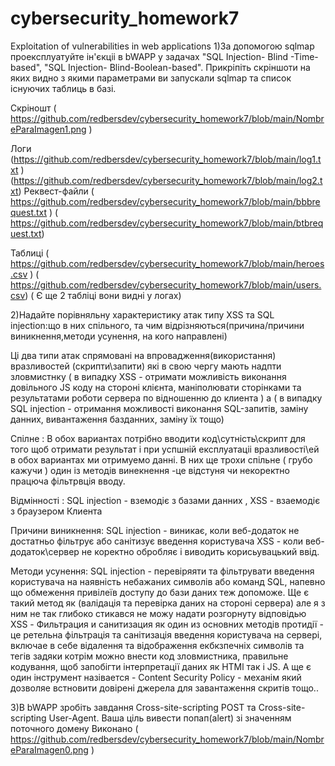 # cybersecurity_homework7
Exploitation of vulnerabilities in web applications
1)За допомогою sqlmap проексплуатуйте ін'єкціі в bWAPP у задачах "SQL Injection- Blind -Time-based", "SQL Injection- Blind-Boolean-based". Прикріпіть скріншоти на яких видно з якими параметрами ви запускали sqlmap та список існуючих таблиць в базі. 

Скріношт 
( https://github.com/redbersdev/cybersecurity_homework7/blob/main/NombreParaImagen1.png ) 

Логи
(https://github.com/redbersdev/cybersecurity_homework7/blob/main/log1.txt ) (https://github.com/redbersdev/cybersecurity_homework7/blob/main/log2.txt)
Реквест-файли ( https://github.com/redbersdev/cybersecurity_homework7/blob/main/bbbrequest.txt ) ( https://github.com/redbersdev/cybersecurity_homework7/blob/main/btbrequest.txt)  

Таблиці 
( https://github.com/redbersdev/cybersecurity_homework7/blob/main/heroes.csv ) ( https://github.com/redbersdev/cybersecurity_homework7/blob/main/users.csv) ( Є ще 2 табліці вони видні у логах) 

2)Надайте порівняльну характеристику атак типу XSS та SQL injection:що в них спільного, та чим відрізняються(причина/причини виникнення,методи усунення, на кого направлені)

Ці два типи атак спрямовані на впровадження(використання) вразливостей (скрипти\запити) які в свою чергу мають надпти зловмистнку ( в випадку XSS - отримати можливість виконання довільного JS коду на стороні клієнта, маніполювати сторінками та результатами роботи сервера по відношенню до клиента ) а ( в випадку SQL injection - отримання можливості виконання SQL-запитів, заміну данних, вивантаження базданних, заміну їх тощо) 
  
Спілне : 
   В обох вариантах потрібно вводити код\сутність\скрипт для того щоб отримати результат і при успшній експлуатаціі вразливості\ей в обох вариантах ми отримуемо данні. В них ще трохи спільне ( грубо кажучи ) один із методів винекнення -це відстуня чи некоректно працюча фільтрвція вводу.  
  
Відмінності :
   SQL injection - вземодіє з базами данних , 
   XSS - взаемодіє з браузером Клиента 

Причини виникнення:
  SQL injection - виникає, коли веб-додаток не достатньо фільтрує або санітизує введення користувача
  XSS - коли веб-додаток\сервер не коректно обробляє і виводить корисьувацький ввід. 

Методи усунення:
  SQL injection - перевіряяти та фільтрувати введення користувача на наявність небажаних символів або команд SQL, напевно що обмеження привілеїв доступу до бази даних теж допоможе. Ще є такий метод як (валідація та перевірка даних на стороні сервера) але я з ним не так глибоко стикався не можу надати розгорнуту відповідью 
  XSS - Фильтрация и санитизация як один из основних методів протидії - це ретельна фільтрація та санітизація введення користувача на сервері, включае в себе відалення та відображення екбкзпечніх символів та тегів задяки котрім можно внести код зловмистника, правильне кодування, щоб запобігти інтерпретації даних як HTMl так і JS. А ще є один інструмент назівается - Content Security Policy - механім який дозволяе встновити довірені джерела для завантаження скритів тощо..

3)В bWAPP зробіть завдання Cross-site-scripting POST та Cross-site-scripting User-Agent. Ваша ціль вивести попап(alert) зі значенням поточного домену
Виконано ( https://github.com/redbersdev/cybersecurity_homework7/blob/main/NombreParaImagen0.png ) 
